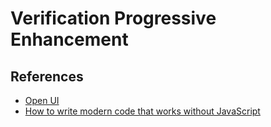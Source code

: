 # Verification Progressive Enhancement
## References
- [Open UI](https://open-ui.org)
- [How to write modern code that works without JavaScript](https://speakerdeck.com/azukiazusa1/javascript-nasidedong-zuo-surumodannakodonoshu-kifang)
